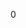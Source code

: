 <div id="_game_object_8h_source">

</div>

<span id="_game_object_8h_source" label="_game_object_8h_source"></span>

<div class="DoxyCode">

0

</div>
